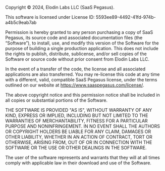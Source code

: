 Copyright © 2024, Elodin Labs LLC (SaaS Pegasus).

This software is licensed under License ID: 5593ee89-4492-41fd-974b-a4b5c9eab7ab

Permission is hereby granted to any person purchasing a copy of SaaS Pegasus,
its source code and associated documentation files (the “Software”), to install,
use, and modify this version of the Software for the purpose of building a single
production application. This does not include the rights to publish, distribute,
sublicense, and/or sell copies of the Software or source code without prior
consent from Elodin Labs LLC.

In the event of a transfer of the code, the license and all associated applications
are also transferred. You may re-license this code at any time with a different, valid,
compatible SaaS Pegasus license, under the terms outlined on our website at
https://www.saaspegasus.com/license/.

The above copyright notice and this permission notice shall be included in all
copies or substantial portions of the Software.

THE SOFTWARE IS PROVIDED "AS IS", WITHOUT WARRANTY OF ANY KIND, EXPRESS OR
IMPLIED, INCLUDING BUT NOT LIMITED TO THE WARRANTIES OF MERCHANTABILITY,
FITNESS FOR A PARTICULAR PURPOSE AND NONINFRINGEMENT. IN NO EVENT SHALL THE
AUTHORS OR COPYRIGHT HOLDERS BE LIABLE FOR ANY CLAIM, DAMAGES OR OTHER
LIABILITY, WHETHER IN AN ACTION OF CONTRACT, TORT OR OTHERWISE, ARISING FROM,
OUT OF OR IN CONNECTION WITH THE SOFTWARE OR THE USE OR OTHER DEALINGS IN THE
SOFTWARE.

The user of the software represents and warrants that they will at all times comply
with applicable law in their download and use of the Software.
